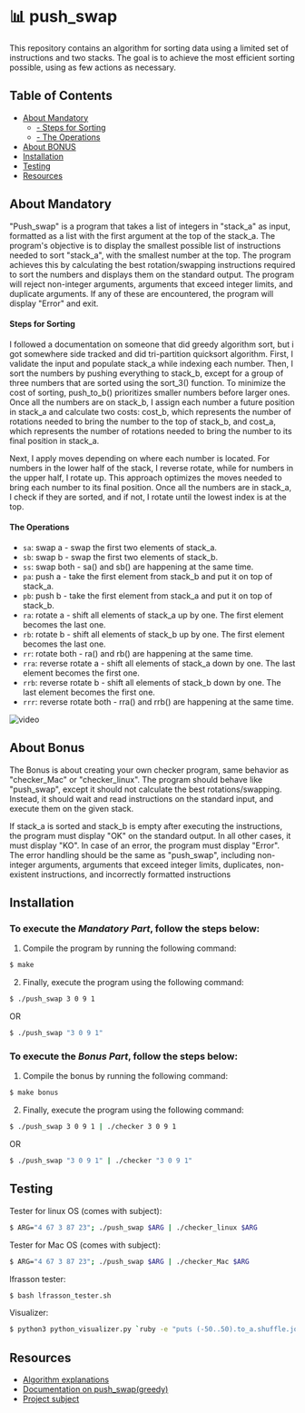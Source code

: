 # 📊 push_swap

This repository contains an algorithm for sorting data using a limited set of instructions and two stacks. The goal is to achieve the most efficient sorting possible, using as few actions as necessary. 

## Table of Contents

- [About Mandatory](#About-Mandatory)
	- [- Steps for Sorting](#Steps-for-Sorting)
	- [- The Operations](#The-Operations)
- [About BONUS](#About-Bonus)
- [Installation](#Installation)
- [Testing](#Testing)
- [Resources](#Resources)

## About Mandatory 

"Push_swap" is a program that takes a list of integers in "stack_a" as input, formatted as a list with the first argument at the top of the stack_a. The program's objective is to display the smallest possible list of instructions needed to sort "stack_a", with the smallest number at the top. The program achieves this by calculating the best rotation/swapping instructions required to sort the numbers and displays them on the standard output. The program will reject non-integer arguments, arguments that exceed integer limits, and duplicate arguments. If any of these are encountered, the program will display "Error" and exit.

#### Steps for Sorting 

I followed a documentation on someone that did greedy algorithm sort, but i got somewhere side tracked and did tri-partition quicksort algorithm. 
First, I validate the input and populate stack_a while indexing each number. Then, I sort the numbers by pushing everything to stack_b, except for a group of three numbers that are sorted using the sort_3() function. To minimize the cost of sorting, push_to_b() prioritizes smaller numbers before larger ones. Once all the numbers are on stack_b, I assign each number a future position in stack_a and calculate two costs: cost_b, which represents the number of rotations needed to bring the number to the top of stack_b, and cost_a, which represents the number of rotations needed to bring the number to its final position in stack_a.

Next, I apply moves depending on where each number is located. For numbers in the lower half of the stack, I reverse rotate, while for numbers in the upper half, I rotate up. This approach optimizes the moves needed to bring each number to its final position. Once all the numbers are in stack_a, I check if they are sorted, and if not, I rotate until the lowest index is at the top.

#### The Operations

- `sa`: swap a - swap the first two elements of stack_a.
- `sb`: swap b - swap the first two elements of stack_b.
- `ss`: swap both - sa() and sb() are happening at the same time.
- `pa`: push a - take the first element from stack_b and put it on top of stack_a.
- `pb`: push b - take the first element from stack_a and put it on top of stack_b.
- `ra`: rotate a - shift all elements of stack_a up by one. The first element becomes the last one.
- `rb`: rotate b - shift all elements of stack_b up by one. The first element becomes the last one.
- `rr`: rotate both - ra() and rb() are happening at the same time.
- `rra`: reverse rotate a - shift all elements of stack_a down by one. The last element becomes the first one.
- `rrb`: reverse rotate b - shift all elements of stack_b down by one. The last element becomes the first one.
- `rrr`: reverse rotate both - rra() and rrb() are happening at the same time.

![video](https://im.ezgif.com/tmp/ezgif-1-7e39653c68.gif)

## About Bonus

The Bonus is about creating your own checker program, same behavior as "checker_Mac" or "checker_linux". The program should behave like "push_swap", except it should not calculate the best rotations/swapping. Instead, it should wait and read instructions on the standard input, and execute them on the given stack.

If stack_a is sorted and stack_b is empty after executing the instructions, the program must display "OK" on the standard output. In all other cases, it must display "KO". In case of an error, the program must display "Error". The error handling should be the same as "push_swap", including non-integer arguments, arguments that exceed integer limits, duplicates, non-existent instructions, and incorrectly formatted instructions

## Installation

### To execute the *Mandatory Part*, follow the steps below:

1. Compile the program by running the following command:
```bash
$ make
```
2. Finally, execute the program using the following command: 
```bash
$ ./push_swap 3 0 9 1
```
OR 
```bash
$ ./push_swap "3 0 9 1"
```


### To execute the *Bonus Part*, follow the steps below:

1. Compile the bonus by running the following command:
```bash
$ make bonus
```
2. Finally, execute the program using the following command: 
```bash
$ ./push_swap 3 0 9 1 | ./checker 3 0 9 1
```
OR 
```bash
$ ./push_swap "3 0 9 1" | ./checker "3 0 9 1"
```

## Testing

Tester for linux OS (comes with subject):
```bash
$ ARG="4 67 3 87 23"; ./push_swap $ARG | ./checker_linux $ARG
```
Tester for Mac OS (comes with subject):
```bash
$ ARG="4 67 3 87 23"; ./push_swap $ARG | ./checker_Mac $ARG
```

lfrasson tester:
```bash
$ bash lfrasson_tester.sh
```

Visualizer:
```bash
$ python3 python_visualizer.py `ruby -e "puts (-50..50).to_a.shuffle.join(' ')"`
```

## Resources

- [Algorithm explanations](https://www.programiz.com/dsa/quick-sort)
- [Documentation on push_swap(greedy)](https://velog.io/@yecn/42seoul-%EC%8A%A4%ED%83%9D-2%EA%B0%9C%EB%A1%9C-%EC%A0%95%EB%A0%AC%ED%95%98%EA%B8%B0pushswap)
- [Project subject](https://cdn.intra.42.fr/pdf/pdf/73983/en.subject.pdf)
